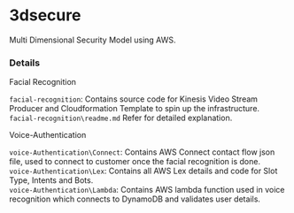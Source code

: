 # 3dsecure
Multi Dimensional Security Model using AWS. 
### Details

Facial Recognition

`facial-recognition`: Contains source code for Kinesis Video Stream Producer and Cloudformation Template to spin up the infrastructure.   `facial-recognition\readme.md` Refer for detailed explanation.

Voice-Authentication 

`voice-Authentication\Connect`: Contains AWS Connect contact flow json file, used to connect to customer once the facial recognition is done.  
`voice-Authentication\Lex`: Contains all AWS Lex details and code for Slot Type, Intents and Bots.  
`voice-Authentication\Lambda`: Contains AWS lambda function used in voice recognition which connects to DynamoDB and validates user details.  
